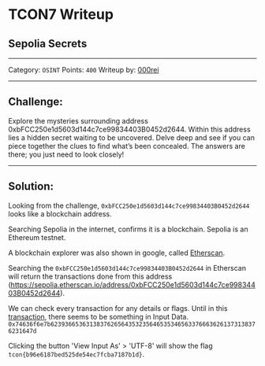 # TCON7 Writeup
## Sepolia Secrets 

---

Category: `OSINT`
Points: `400`
Writeup by: [000rei](https://github.com/0000rei)

---

## Challenge: 

Explore the mysteries surrounding address 0xbFCC250e1d5603d144c7ce99834403B0452d2644. Within this address lies a hidden secret waiting to be uncovered. Delve deep and see if you can piece together the clues to find what’s been concealed. The answers are there; you just need to look closely!

---

## Solution:

Looking from the challenge, `0xbFCC250e1d5603d144c7ce99834403B0452d2644` looks like a blockchain address.

Searching Sepolia in the internet, confirms it is a blockchain. Sepolia is an Ethereum testnet. 

A blockchain explorer was also shown in google, called [Etherscan](https://sepolia.etherscan.io/).

Searching the `0xbFCC250e1d5603d144c7ce99834403B0452d2644` in Etherscan will return the transactions done from this address (https://sepolia.etherscan.io/address/0xbFCC250e1d5603d144c7ce99834403B0452d2644).

We can check every transaction for any details or flags. Until in this [transaction](https://sepolia.etherscan.io/tx/0x9288721c25055aded25a3383ce29640c56eeaae132347da8c53e83fc88a6f31d), there seems to be something in Input Data. 
`0x74636f6e7b62393665363138376265643532356465353465633766636261373138376231647d`

Clicking the button 'View Input As' > 'UTF-8' will show the flag `tcon{b96e6187bed525de54ec7fcba7187b1d}`.